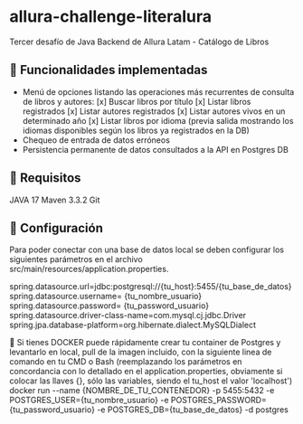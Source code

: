 # allura-challenge-literalura
Tercer desafío de Java Backend de Allura Latam - Catálogo de Libros
 

## 🎯 Funcionalidades implementadas
- Menú de opciones listando las operaciones más recurrentes de consulta de libros y autores:
   [x] Buscar libros por título
   [x] Listar libros registrados
   [x] Listar autores registrados
   [x] Listar autores vivos en un determinado año
   [x] Listar libros por idioma (previa salida mostrando los idiomas disponibles según los libros ya registrados en la DB)
- Chequeo de entrada de datos erróneos
- Persistencia permanente de datos consultados a la API en Postgres DB
 
## 🔎 Requisitos
JAVA 17
Maven 3.3.2
Git

## 🔩 Configuración
Para poder conectar con una base de datos local se deben configurar los siguientes parámetros en el archivo src/main/resources/application.properties.

spring.datasource.url=jdbc:postgresql://{tu_host}:5455/{tu_base_de_datos}
spring.datasource.username= {tu_nombre_usuario} 
spring.datasource.password= {tu_password_usuario}
spring.datasource.driver-class-name=com.mysql.cj.jdbc.Driver
spring.jpa.database-platform=org.hibernate.dialect.MySQLDialect

🤘 Si tienes DOCKER puede rápidamente crear tu container de Postgres y levantarlo en local, pull de la imagen incluido, con la siguiente linea de comando en tu CMD o Bash 
(reemplazando los parámetros en concordancia con lo detallado en el application.properties, obviamente si colocar las llaves {}, sólo las variables, siendo el tu_host el valor 'localhost')
docker run --name {NOMBRE_DE_TU_CONTENEDOR} -p 5455:5432 -e POSTGRES_USER={tu_nombre_usuario} -e POSTGRES_PASSWORD={tu_password_usuario} -e POSTGRES_DB={tu_base_de_datos} -d postgres
 
